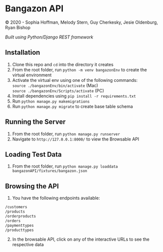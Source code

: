 # Bangazon API
&copy; 2020 - Sophia Hoffman, Melody Stern, Guy Cherkesky, Jesie Oldenburg, Ryan Bishop  

*Built using Python/Django REST framework*  

## Installation
1. Clone this repo and `cd` into the directory it creates
1. From the root folder, run `python -m venv bangazonEnv` to create the virtual environment
1. Activate the virtual env using one of the following commands:  
 `source ./bangazonEnv/bin/activate` (Mac)  
 `source ./bangazonEnv/Scripts/activate` (PC)  
1. Install dependencies using `pip install -r requirements.txt`
1. Run `python manage.py makemigrations`
1. Run `python manage.py migrate` to create base table schema

## Running the Server
1. From the root folder, run `python manage.py runserver`
1. Navigate to `http://127.0.0.1:8000/` to view the Browsable API

## Loading Test Data
1. From the root folder, run `python manage.py loaddata bangazonAPI/fixtures/bangazon.json`

## Browsing the API
1. You have the following endpoints available:
```sh
/customers
/products
/orderproducts
/orders
/paymenttypes
/producttypes
```
2. In the browsable API, click on any of the interactive URLs to see the respective data